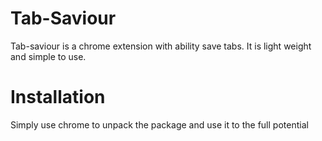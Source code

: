 ﻿# Tab-Saviour
 
 Tab-saviour is a chrome extension with ability save tabs.
 It is light weight and simple to use.
 
 # Installation
 
 Simply use chrome to unpack the package and use it to the full potential
